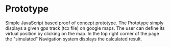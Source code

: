 # Prototype
Simple JavaScript based proof of concept prototype. 
The Prototype simply displays a given gps track (tcx file) on google maps. The user can define its virtual position by clicking on the map. In the top right corner of the page the "simulated" Navigation system displays the calculated result.
